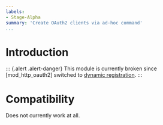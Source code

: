 ```yaml
---
labels:
- Stage-Alpha
summary: 'Create OAuth2 clients via ad-hoc command'
...
```


Introduction
============

::: {.alert .alert-danger}
This module is currently broken since [mod_http_oauth2] switched to
[dynamic registration](https://oauth.net/2/dynamic-client-registration/).
:::

Compatibility
=============

Does not currently work at all.

